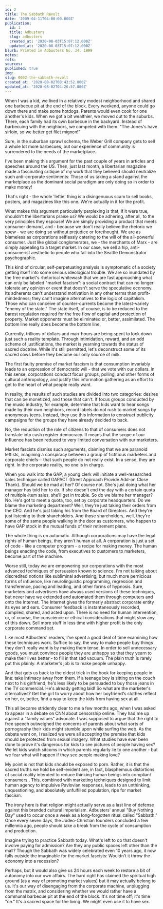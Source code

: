 ```yaml
---
id: 2
title: The Sabbath Revolt
date: '2009-04-11T04:00:00.000Z'
publication:
  id: 1
  title: Adbusters
  slug: adbusters
  created_at: '2020-08-03T15:07:12.000Z'
  updated_at: '2020-08-03T15:07:12.000Z'
blurb: Printed in Adbusters No. 34, 1999
notes: 
refs: 
sources: 
published: true
img: 
slug: 0002-the-sabbath-revolt
created_at: '2020-08-02T00:43:52.000Z'
updated_at: '2020-08-02T04:20:57.000Z'
---
```

When I was a kid, we lived in a relatively modest neighborhood and shared one barbecue pit at the end of the block. Every weekend, anyone could go down there and make some hotdogs. Parents would even cook for one another's kids. When we got a bit wealthier, we moved out to the suburbs. There, each family had its own barbecue in the backyard. Instead of barbecuing with the neighbors, we competed with them. "The Jones's have sirloin, so we better get filet mignon!"

Sure, in the suburban sprawl schema, the Weber Grill company gets to sell a whole lot more barbecues, but our experience of community is surrendered to the needs of the marketplace.

I've been making this argument for the past couple of years in articles and speeches around the US. Then, just last month, a libertarian magazine made a fascinating critique of my work that they believed should neutralize such anti-corporate sentiments: Those of us taking a stand against the marketplace as the dominant social paradigm are only doing so in order to make money!

That's right - the whole 'leftie' thing is a disingenuous scam to sell books, posters, and magazines like this one. We're actually in it for the profit.

What makes this argument particularly perplexing is that, if it were true, shouldn't the libertarians praise us? We would be adhering, after all, to the very principles they espouse! We are simply providing a product that meets consumer demand, and - because we don't really believe the rhetoric we spew - we are doing so without prejudice or forethought. We are as blameless as corporations selflessly catering to the will of the all-powerful consumer. Just like global conglomerates, we - the merchants of Marx - are simply appealing to a target market. In our case, we sell a hip, anti-consumerist aesthetic to people who fall into the Seattle Demonstrator psychographic.

This kind of circular, self-perpetuating analysis is symptomatic of a society getting itself into some serious ideological trouble. We are so inundated by the free market's rhetorical whitewash that we are fast approaching what can only be labeled "market fascism": a social contract that can no longer tolerate any opinion or event that doesn't serve the speculative economy. Its adherents can't understand motivation in any other terms than profit-mindedness; they can't imagine alternatives to the logic of capitalism. Those who can conceive of counter-currents become the latest-variety "enemy of the state." The state itself, of course, is to be reduced to the barest regulation required for the free flow of capital and protection of property. Market opponents must be eliminated or, better, assimilated. The bottom line really does become the bottom line.

Currently, trillions of dollars and man-hours are being spent to lock down just such a reality template. Through intimidation, reward, and an odd scheme of justifications, the market is yearning towards the status of sacred doctrine. While it's still permitted, let's deconstruct some of its sacred cows before they become our only source of milk.

The first faulty premise of market fascism is that consumption invariably leads to an expression of democratic will - that we vote with our dollars. In this sense, corporations conduct focus groups, polling, and other forms of cultural anthropology, and justify this information gathering as an effort to get to the heart of what people really want.

In reality, the results of such studies are divided into two categories: desires that can be monetized, and those that can't. If focus groups conducted by the music industry, for example, determine that kids want to hear songs made by their own neighbors, record labels do not rush to market songs by anonymous teens. Instead, they use this information to construct publicity campaigns for the groups they have already decided to back.

No, the reduction of the role of citizens to that of consumers does not translate into cash register democracy. It means that the scope of our influence has been reduced to very limited conversation with our marketers.

Market fascists dismiss such arguments, claiming that we are paranoid leftists, imagining a conspiracy between a group of fictitious marketers and corporate chiefs-- that such people do not really exist. In a sense, they are right. In the corporate reality, no one is in charge.

When you walk into the GAP, a young clerk will initiate a well-researched sales technique called GAPACT (Greet Approach Provide Add-on Close Thank). Should we be mad at her? Of course not. She's just doing what her manager has told her to do. If she doesn't end the day with a certain quota of multiple-item sales, she'll get in trouble. So do we blame her manager? No. He's got to meet a quota, too, set by corporate headquarters. Do we blame the marketing department? Well, they're just taking their orders from the CEO. And he's just taking his from the Board of Directors. And they're just listening to their shareholders. And those shareholders, well, they're some of the same people walking in the door as customers, who happen to have GAP stock in the mutual funds of their retirement plans.

The whole thing is on automatic. Although corporations may have the legal rights of human beings, they aren't human at all. A corporation is just a set of code - like a computer program - a recipe for making money. The human beings enacting the code, from executives to customers to marketers, become part of the machine.

Worse still, today we are empowering our corporations with the most advanced techniques of persuasion known to science. I'm not talking about discredited notions like subliminal advertising, but much more pernicious forms of influence, like neurolinguistic programming, regression and transference, pacing and leading, and other forms of hypnosis. Sure, marketers and advertisers have always used versions of these techniques, but never have we extended and automated them through computers and onto the Internet. The Internet gives the formerly abstract corporate entity its eyes and ears. Consumer feedback is instantaneously recorded, compiled, shared, and acted upon. There is no need for human intervention, or, of course, the conscience or ethical considerations that might slow any of this down. Sell more stuff in less time with higher profit is the only corporate command set.

Like most Adbusters' readers, I've spent a good deal of time examining how these techniques work. Suffice to say, the way to make people buy things they don't really want is by making them tense. In order to sell unnecessary goods, you must convince people they are unhappy so that they yearn to make their lives better - to fill in that sad vacuum. The plain truth is rarely put this plainly: A marketer's job is to make people unhappy.

And that gets us back to the oldest trick in the book for keeping people in line: take intimacy away from them. If a teenage boy is sitting on the couch next to his girlfriend, he's less likely to be persuaded to buy those jeans in the TV commercial. He's already getting laid! So what are the marketer's alternatives? Get the girl to worry about how her boyfriend's clothes reflect on her, or, better, find a way to keep the kids from having sex at all.

This all became stridently clear to me a few months ago, when I was asked to appear in a debate on CNN about censorship online. They had me up against a "family values" advocate. I was supposed to argue that the right to free speech outweighed the concerns of parents about what sorts of pornography their kids might stumble upon while surfing the web. As the debate went on, I realized we were all accepting the premise that kids should be protected from sexual imagery. What studies have ever been done to prove it's dangerous for kids to see pictures of people having sex? We let kids watch sitcoms in which parents regularly lie to one another - but we fear what will happen if they see people making love?

My point is not that kids should be exposed to porn. Rather, it is that the sacred truths we hold be self-evident are, in fact, blasphemous distortions of social reality intended to reduce thinking human beings into compliant consumers . This, combined with marketing techniques designed to limit human agency to impulsive Pavlovian responses, leads to an unthinking, unquestioning, and absolutely unfulfilled population, ripe for market fascism.

The irony here is that religion might actually serve as a last line of defense against this branded cultural imperialism. Adbusters' annual "Buy Nothing Day" used to occur once a week as a long-forgotten ritual called "Sabbath." Once every seven days, the Judeo-Christian founders concluded a few millennia ago, people should take a break from the cycle of consumption and production.

Imagine trying to practice Sabbath today. What's left to do that doesn't involve paying for admission? Are they any public spaces left other than the mall? Though the Sabbath was widely celebrated even 10 years ago, it now falls outside the imaginable for the market fascists: Wouldn't it throw the economy into a recession?

Perhaps, but it would also give us 24 hours each week to restore a bit of autonomy into our own affairs. The hard right has claimed the spiritual high ground (as a way of promoting market values) but it may actually belong to us. It's our way of disengaging from the corporate machine, unplugging from the matrix, and considering whether we would rather have a communal barbecue pit at the end of the block. It's not time off; it's time "on." It's a sacred space for the living. We might even use it to have sex.

